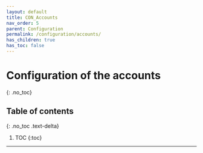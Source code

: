 ```yaml
---
layout: default
title: CON_Accounts
nav_order: 5
parent: Configuration
permalink: /configuration/accounts/
has_children: true
has_toc: false
---
```


# Configuration of the accounts
{: .no_toc}

## Table of contents
{: .no_toc .text-delta}

1. TOC
{:toc}

---
